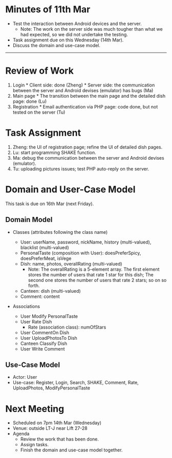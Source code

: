# Minutes of 11th Mar #
  * Test the interaction between Android devices and the server.
    * Note: The work on the server side was much tougher than what we had expected, so we did not undertake the testing.
  * Task assignment due on this Wednesday (14th Mar).
  * Discuss the domain and use-case model.

---


# Review of Work #
  1. Login
    * Client side: done (Zheng)
    * Server side: the communication between the server and Android devises (emulator) has bugs (Ma)
  1. Main page
    * The transition between the main page and the detailed dish page: done (Lu)
  1. Registration
    * Email authentication via PHP page: code done, but not tested on the server (Tu)

# Task Assignment #
  1. Zheng: the UI of registration page; refine the UI of detailed dish pages.
  1. Lu: start programming SHAKE function.
  1. Ma: debug the communication between the server and Android devises (emulator).
  1. Tu: uploading pictures issues; test PHP auto-reply on the server.

# Domain and User-Case Model #
This task is due on 16th Mar (next Friday).

## Domain Model ##
  * Classes (attributes following the class name)
    * User: userName, password, nickName, history (multi-valued), blacklist (multi-valued)
    * PersonalTaste (composition with User): doesPreferSpicy, doesPreferMeat, isVege
    * Dish: name, photos, overallRating (multi-valued)
      * Note: The overallRating is a 5-element array. The first element stores the number of users that rate 1 star for this dish; The second one stores the number of users that rate 2 stars; so on so forth.
    * Canteen: dish (multi-valued)
    * Comment: content

  * Associations
    * User Modify PersonalTaste
    * User Rate Dish
      * Rate (association class): numOfStars
    * User CommentOn Dish
    * User UploadPhotosTo Dish
    * Canteen Classify Dish
    * User Write Comment

## Use-Case Model ##
  * Actor: User
  * Use-case: Register, Login, Search, SHAKE, Comment, Rate, UploadPhotos, ModifyPersonalTaste

# Next Meeting #
  * Scheduled on 7pm 14th Mar (Wednesday)
  * Venue: outside LT-J near Lift 27-28
  * Agenda
    * Review the work that has been done.
    * Assign tasks.
    * Finish the domain and use-case model together.